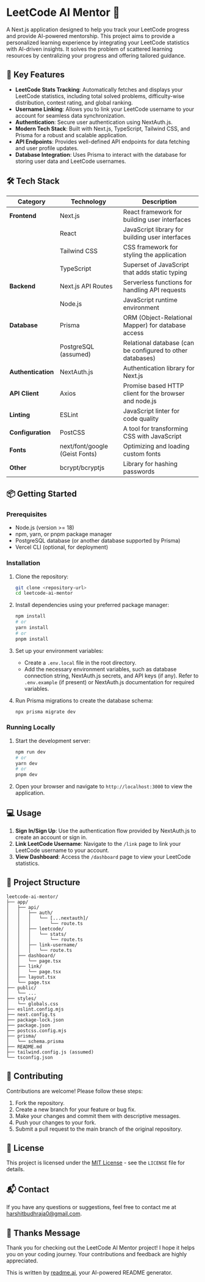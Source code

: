 # LeetCode AI Mentor 🤖

A Next.js application designed to help you track your LeetCode progress and provide AI-powered mentorship. This project aims to provide a personalized learning experience by integrating your LeetCode statistics with AI-driven insights. It solves the problem of scattered learning resources by centralizing your progress and offering tailored guidance.

## 🚀 Key Features

- **LeetCode Stats Tracking**: Automatically fetches and displays your LeetCode statistics, including total solved problems, difficulty-wise distribution, contest rating, and global ranking.
- **Username Linking**: Allows you to link your LeetCode username to your account for seamless data synchronization.
- **Authentication**: Secure user authentication using NextAuth.js.
- **Modern Tech Stack**: Built with Next.js, TypeScript, Tailwind CSS, and Prisma for a robust and scalable application.
- **API Endpoints**: Provides well-defined API endpoints for data fetching and user profile updates.
- **Database Integration**: Uses Prisma to interact with the database for storing user data and LeetCode usernames.

## 🛠️ Tech Stack

| Category    | Technology                      | Description                                                                 |
|-------------|---------------------------------|-----------------------------------------------------------------------------|
| **Frontend**  | Next.js                         | React framework for building user interfaces                               |
|             | React                           | JavaScript library for building user interfaces                               |
|             | Tailwind CSS                    | CSS framework for styling the application                                    |
|             | TypeScript                      | Superset of JavaScript that adds static typing                               |
| **Backend**   | Next.js API Routes              | Serverless functions for handling API requests                             |
|             | Node.js                         | JavaScript runtime environment                                              |
| **Database**  | Prisma                          | ORM (Object-Relational Mapper) for database access                           |
|             | PostgreSQL (assumed)            | Relational database (can be configured to other databases)                  |
| **Authentication** | NextAuth.js                     | Authentication library for Next.js                                         |
| **API Client** | Axios                           | Promise based HTTP client for the browser and node.js                       |
| **Linting**   | ESLint                          | JavaScript linter for code quality                                        |
| **Configuration** | PostCSS                         | A tool for transforming CSS with JavaScript                              |
| **Fonts**     | next/font/google (Geist Fonts) | Optimizing and loading custom fonts                                         |
| **Other**     | bcrypt/bcryptjs                 | Library for hashing passwords                                               |

## 📦 Getting Started

### Prerequisites

- Node.js (version >= 18)
- npm, yarn, or pnpm package manager
- PostgreSQL database (or another database supported by Prisma)
- Vercel CLI (optional, for deployment)

### Installation

1.  Clone the repository:

    ```bash
    git clone <repository-url>
    cd leetcode-ai-mentor
    ```

2.  Install dependencies using your preferred package manager:

    ```bash
    npm install
    # or
    yarn install
    # or
    pnpm install
    ```

3.  Set up your environment variables:

    - Create a `.env.local` file in the root directory.
    - Add the necessary environment variables, such as database connection string, NextAuth.js secrets, and API keys (if any).  Refer to `.env.example` (if present) or NextAuth.js documentation for required variables.

4.  Run Prisma migrations to create the database schema:

    ```bash
    npx prisma migrate dev
    ```

### Running Locally

1.  Start the development server:

    ```bash
    npm run dev
    # or
    yarn dev
    # or
    pnpm dev
    ```

2.  Open your browser and navigate to `http://localhost:3000` to view the application.

## 💻 Usage

1.  **Sign In/Sign Up**: Use the authentication flow provided by NextAuth.js to create an account or sign in.
2.  **Link LeetCode Username**: Navigate to the `/link` page to link your LeetCode username to your account.
3.  **View Dashboard**: Access the `/dashboard` page to view your LeetCode statistics.

## 📂 Project Structure

```
leetcode-ai-mentor/
├── app/
│   ├── api/
│   │   ├── auth/
│   │   │   └── [...nextauth]/
│   │   │       └── route.ts
│   │   ├── leetcode/
│   │   │   └── stats/
│   │   │       └── route.ts
│   │   ├── link-username/
│   │   │   └── route.ts
│   ├── dashboard/
│   │   └── page.tsx
│   ├── link/
│   │   └── page.tsx
│   ├── layout.tsx
│   └── page.tsx
├── public/
│   └── ...
├── styles/
│   └── globals.css
├── eslint.config.mjs
├── next.config.ts
├── package-lock.json
├── package.json
├── postcss.config.mjs
├── prisma/
│   └── schema.prisma
├── README.md
├── tailwind.config.js (assumed)
└── tsconfig.json
```

## 🤝 Contributing

Contributions are welcome! Please follow these steps:

1.  Fork the repository.
2.  Create a new branch for your feature or bug fix.
3.  Make your changes and commit them with descriptive messages.
4.  Push your changes to your fork.
5.  Submit a pull request to the main branch of the original repository.

## 📝 License

This project is licensed under the [MIT License](LICENSE) - see the `LICENSE` file for details.

## 📬 Contact

If you have any questions or suggestions, feel free to contact me at [harshitbudhraja0@gmail.com](mailto:harshitbudhraja0@gmail.com).

## 💖 Thanks Message

Thank you for checking out the LeetCode AI Mentor project! I hope it helps you on your coding journey. Your contributions and feedback are highly appreciated.

This is written by [readme.ai](https://readme-generator-phi.vercel.app/), your AI-powered README generator.
